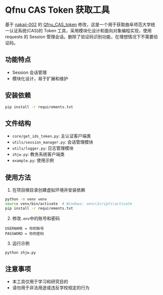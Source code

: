 # Qfnu CAS Token 获取工具

基于 [nakaii-002](https://github.com/nakaii-002) 的 [Qfnu_CAS_token](https://github.com/nakaii-002/Qfnu_CAS_token) 修改，这是一个用于获取曲阜师范大学统一认证系统(CAS)的 Token 工具，采用模块化设计和面向对象编程实现，使用 requests 的 Session 管理会话。删除了验证码识别功能，在理想情况下不需要验证码。

## 功能特点

- Session 会话管理
- 模块化设计，易于扩展和维护

## 安装依赖

```bash
pip install -r requirements.txt
```

## 文件结构

- `core/get_ids_token.py`: 主认证客户端类
- `utils/session_manager.py`: 会话管理模块
- `utils/logger.py`: 日志管理模块
- `zhjw.py`: 教务系统客户端类
- `example.py`: 使用示例

## 使用方法

1. 在项目根目录创建虚拟环境并安装依赖

```bash
python -m venv venv
source venv/bin/activate  # Windows: venv\Scripts\activate
pip install -r requirements.txt
```

2. 修改`.env`中的账号和密码

```env
USERNAME = 你的账号
PASSWORD = 你的密码
```

3. 运行示例

```bash
python zhjw.py
```

## 注意事项

- 本工具仅用于学习和研究目的
- 请勿用于非法用途或违反学校规定的行为
